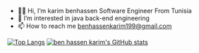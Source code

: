 - 👋😊 Hi, I’m karim benhassen Software Engineer From Tunisia
- 👀 I’m interested in java back-end engineering 
- 📫 How to reach me benhassenkarim199@gmail.com

<!---
benhassenkarim/benhassenkarim is a ✨ special ✨ repository because its `README.md` (this file) appears on your GitHub profile.
You can click the Preview link to take a look at your changes.
--->



[![Top Langs](https://github-readme-stats-git-masterrstaa-rickstaa.vercel.app/api/top-langs/?username=benhassenkarim)](https://github.com/anuraghazra/github-readme-stats)
[![ben hassen karim's GitHub stats](https://github-readme-stats.vercel.app/api/top-langs?username=benhasenkarim&hide=html,scss,stylus,blade,jupyter%20notebook,python,css,shell,batchfile,dockerfile,typescript&theme=algolia&show_icons=true)](https://github.com/benhasenkarim)
